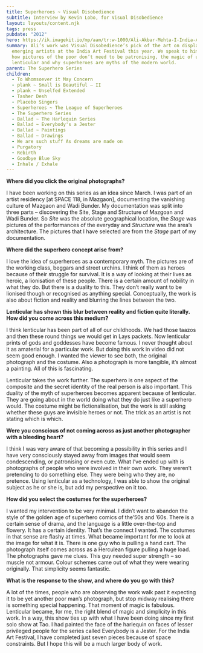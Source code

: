 ```yaml
---
title: Superheroes ~ Visual Disobedience
subtitle: Interview by Kevin Lobo, for Visual Disobedience
layout: layouts/content.njk
tags: press
pubdate: "2012"
hero: https://ik.imagekit.io/mp/aam/tr:w-1000/Ali-Akbar-Mehta-I-India-Art-Festival-2012-I-Of-Men-and-Supermen-03,-Lenticular-and-vinyl-on-archival-mount,--88-x-114-cm,-edition-2_lo-res-for-web-1.jpg
summary: Ali’s work was Visual Disobedience’s pick of the art on display by
  emerging artists at the India Art Festival this year. We speak to him about
  how pictures of the poor don’t need to be patronising, the magic of using
  lenticular and why superheroes are myths of the modern world.
parent: The Superhero Series
children:
  - To Whomsoever it May Concern
  - plank ~ Small is Beautiful – II
  - plank ~ Unselfed Extended
  - Tasher Desh
  - Placebo Singers
  - Superheroes ~ The League of Superheroes
  - The Superhero Series
  - Ballad ~ The Harlequin Series
  - Ballad ~ Everybody's a Jester
  - Ballad ~ Paintings
  - Ballad ~ Drawings
  - We are such stuff As dreams are made on
  - Purgatory
  - Rebirth
  - Goodbye Blue Sky
  - Inhale / Exhale
---
```


**Where did you click the original photographs?**

I have been working on this series as an idea since March. I was part of an artist residency \[at SPACE 118, in Mazgaon], documenting the vanishing culture of Mazgaon and Wadi Bunder. My documentation was split into three parts – discovering the Site, Stage and Structure of Mazgoan and Wadi Bunder. So _Site_ was the absolute geographical location, the _Stage_ was pictures of the performances of the everyday and _Structure_ was the area’s architecture. The pictures that I have selected are from the _Stage_ part of my documentation.



**Where did the superhero concept arise from?**

I love the idea of superheroes as a contemporary myth. The pictures are of the working class, beggars and street urchins. I think of them as heroes because of their struggle for survival. It is a way of looking at their lives as heroic, a lionisation of these people. There is a certain amount of nobility in what they do. But there is a duality to this. They don’t really want to be lionised though or recognised as anything special. Conceptually, the work is also about fiction and reality and blurring the lines between the two.



**Lenticular has shown this blur between reality and fiction quite literally. How did you come across this medium?**

I think lenticular has been part of all of our childhoods. We had those taazos and then these round things we would get in Lays packets. Now lenticular prints of gods and goddesses have become famous. I never thought about it as amaterial for a particular work. But doing this work in video did not seem good enough. I wanted the viewer to see both, the original photograph and the costume. Also a photograph is more tangible, it’s almost a painting. All of this is fascinating.

Lenticular takes the work further. The superhero is one aspect of the composite and the secret identity of the real person is also important. This duality of the myth of superheroes becomes apparent because of lenticular. They are going about in the world doing what they do just like a superhero would. The costume might be fictionalisation, but the work is still asking whether these guys are invisible heroes or not. The trick as an artist is not stating which is which.



**Were you conscious of not coming across as just another photographer with a bleeding heart?**

I think I was very aware of that becoming a possibility in this series and I have very consciously stayed away from images that would seem condescending, or patronising or even cute. What I’ve ended up with is photographs of people who were involved in their own work. They weren’t pretending to do something else. They were being who they are, no pretence. Using lenticular as a technology, I was able to show the original subject as he or she is, but add my perspective on it too.



**How did you select the costumes for the superheroes?**

I wanted my intervention to be very minimal. I didn’t want to abandon the style of the golden age of superhero comics of the’50s and ’60s. There is a certain sense of drama, and the language is a little over-the-top and flowery. It has a certain identity. That’s the connect I wanted. The costumes in that sense are flashy at times. What became important for me to look at the image for what it is. There is one guy who is pulling a hand cart. The photograph itself comes across as a Herculean figure pulling a huge load. The photographs gave me clues. This guy needed super strength – so muscle not armour. Colour schemes came out of what they were wearing originally. That simplicity seems fantastic.



**What is the response to the show, and where do you go with this?**

A lot of the times, people who are observing the work walk past it expecting it to be yet another poor man’s photograph, but stop midway realising there is something special happening. That moment of magic is fabulous. Lenticular became, for me, the right blend of magic and simplicity in this work. In a way, this show ties up with what I have been doing since my first solo show at Tao. I had painted the face of the harlequin on faces of lesser privileged people for the series called Everybody is a Jester. For the India Art Festival, I have completed just seven pieces because of space constraints. But I hope this will be a much larger body of work.
